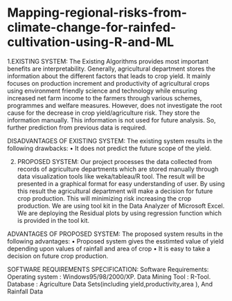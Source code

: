 # Mapping-regional-risks-from-climate-change-for-rainfed-cultivation-using-R-and-ML


1.EXISTING SYSTEM:
The Existing Algorithms provides most important benefits are interpretability. Generally, agricultural department stores the information about the different factors that leads to crop yield. It mainly focuses on   production increment and productivity of agricultural crops using environment friendly science and technology while ensuring increased net farm income to the farmers through various schemes, programmes and welfare measures. However, does not investigate the root cause for the decrease in crop yield/agriculture risk. They store the information manually. This information is not used for future analysis. So, further prediction from previous data is required.

DISADVANTAGES OF EXISTING SYSTEM:
The existing system results in the following drawbacks:
•	It does not predict the future scope of the yield.
   
2. PROPOSED SYSTEM:
Our project processes the data collected from records of agriculture departments which are stored manually through data visualization  tools like  weka/tableau/R tool. The result  will be presented in a graphical format for easy understanding of user. By using this result the agricultural department will make a decision for future crop production. This will minimizing risk increasing the crop production.
	We are using tool kit in the Data Analyzer of Microsoft Excel. We are deploying the Residual plots by using regression function which is provided in the tool kit. 
                                                                                                         
ADVANTAGES OF PROPOSED SYSTEM:
 The proposed system results in the following advantages:
•	Proposed system gives the esstimted value of yield depending upon values of rainfall and area of crop
•	 It is easy to take a decision on future crop production.                                                                               


SOFTWARE REQUIREMENTS SPECIFICATION:
Software Requirements:	
Operating system	          : 	Windows95/98/2000/XP.
Data Mining Tool	          : 	R-Tool.
Database		          :		Agriculture Data Sets(including yield,productivity,area ),
				And Rainfall Data	 
